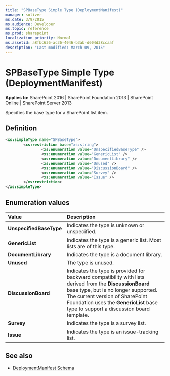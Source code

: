 ```yaml
---
title: "SPBaseType Simple Type (DeploymentManifest)"
manager: soliver
ms.date: 3/9/2015
ms.audience: Developer
ms.topic: reference
ms.prod: sharepoint
localization_priority: Normal
ms.assetid: a8fbc636-ac36-4046-b3ab-d604d38ccaaf
description: "Last modified: March 09, 2015"
---
```


# SPBaseType Simple Type (DeploymentManifest)

**Applies to:** SharePoint 2016 | SharePoint Foundation 2013 | SharePoint Online | SharePoint Server 2013
  
Specifies the base type for a SharePoint list item.

## Definition

```XML
<xs:simpleType name="SPBaseType">
        <xs:restriction base="xs:string">
                <xs:enumeration value="UnspecifiedBaseType" />
                <xs:enumeration value="GenericList" />
                <xs:enumeration value="DocumentLibrary" />
                <xs:enumeration value="Unused" />
                <xs:enumeration value="DiscussionBoard" />
                <xs:enumeration value="Survey" />
                <xs:enumeration value="Issue" />
        </xs:restriction>
</xs:simpleType>

```

## Enumeration values

|**Value**|**Description**|
|:-----|:-----|
|**UnspecifiedBaseType** <br/> |Indicates the type is unknown or unspecified.  <br/> |
|**GenericList** <br/> |Indicates the type is a generic list. Most lists are of this type.  <br/> |
|**DocumentLibrary** <br/> |Indicates the type is a document library.  <br/> |
|**Unused** <br/> |The type is unused.  <br/> |
|**DiscussionBoard** <br/> |Indicates the type is provided for backward compatibility with lists derived from the **DiscussionBoard** base type, but is no longer supported. The current version of SharePoint Foundation uses the **GenericList** base type to support a discussion board template.  <br/> |
|**Survey** <br/> |Indicates the type is a survey list.  <br/> |
|**Issue** <br/> |Indicates the type is an issue-tracking list.  <br/> |
   
## See also

- [DeploymentManifest Schema](deploymentmanifest-schema.md)

